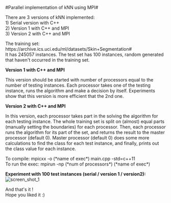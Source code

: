 #Parallel implementation of kNN using MPI#

<p>There are 3 versions of kNN implemented:<br/>
    1) Serial version with C++<br/>
    2) Version 1 with C++ and MPI<br/>
    3) Version 2 with C++ and MPI<br/>
</p>

<p>The training set: https://archive.ics.uci.edu/ml/datasets/Skin+Segmentation# <br/>
It has 245057 instances. The test set has 100 instances, random generated that haven't occurred in the training set.
</p>

<b>Version 1 with C++ and MPI</b>
<p>This version should be started with number of processors equal to the number of testing instances.
Each processor takes one of the testing instance, runs the algorithm and make a decision by itself.
Experiments show that this version is more efficient that the 2nd one.</p>

<b>Version 2 with C++ and MPI</b>
<p>In this version, each processor takes part in the solving the algorithm for each testing instance. 
The whole training set is split on (almost) equal parts (manually setting the boundaries) for each processor.
Then, each processor runs the algorithm for its part of the set, and returns the result to the master processor (default 0).
Master processor (default 0) does some more calculations to find the class for each test instance, and finally, prints out
the class value for each instance.
</p>

<p>To compile: mpicxx -o (*name of exec*) main.cpp -std=c++11<br/>
To run the exec: mpirun -np (*num of processors*) (*name of exec*)</p>


<b>Experiment with 100 test instances (serial / version 1 / version2):</b>
![screen_shot_1](http://image.prntscr.com/image/94da8a0f13dc47e686112c488908dfff.png)

<p>And that's it ! <br/> Hope you liked it :)</p>

